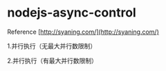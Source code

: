 # nodejs-async-control #

Reference [http://syaning.com/](http://syaning.com/)

1.并行执行（无最大并行数限制）


2.并行执行（有最大并行数限制）